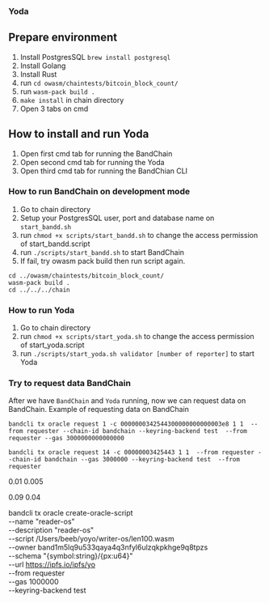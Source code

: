 ### Yoda

## Prepare environment

1. Install PostgresSQL `brew install postgresql`
2. Install Golang
3. Install Rust
4. run `cd owasm/chaintests/bitcoin_block_count/`
5. run `wasm-pack build .`
6. `make install` in chain directory
7. Open 3 tabs on cmd

## How to install and run Yoda

1. Open first cmd tab for running the BandChain
2. Open second cmd tab for running the Yoda
3. Open third cmd tab for running the BandChian CLI

### How to run BandChain on development mode

1. Go to chain directory
2. Setup your PostgresSQL user, port and database name on `start_bandd.sh`
3. run `chmod +x scripts/start_bandd.sh` to change the access permission of start_bandd.script
4. run `./scripts/start_bandd.sh` to start BandChain
5. If fail, try owasm pack build then run script again.

```
cd ../owasm/chaintests/bitcoin_block_count/
wasm-pack build .
cd ../../../chain
```

### How to run Yoda

1. Go to chain directory
2. run `chmod +x scripts/start_yoda.sh` to change the access permission of start_yoda.script
3. run `./scripts/start_yoda.sh validator [number of reporter]` to start Yoda

### Try to request data BandChain

After we have `BandChain` and `Yoda` running, now we can request data on BandChain.
Example of requesting data on BandChain

```
bandcli tx oracle request 1 -c 0000000342544300000000000003e8 1 1  --from requester --chain-id bandchain --keyring-backend test  --from requester --gas 3000000000000000
```
```
bandcli tx oracle request 14 -c 00000003425443 1 1  --from requester --chain-id bandchain --gas 3000000 --keyring-backend test  --from requester
```

0.01
0.005

0.09
0.04


bandcli tx oracle create-oracle-script \
    --name "reader-os" \
    --description "reader-os" \
    --script /Users/beeb/yoyo/writer-os/len100.wasm \
    --owner band1m5lq9u533qaya4q3nfyl6ulzqkpkhge9q8tpzs \
    --schema "{symbol:string}/{px:u64}" \
    --url https://ipfs.io/ipfs/yo \
    --from requester \
    --gas 1000000 \
    --keyring-backend test

